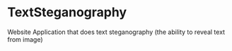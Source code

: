# TextSteganography

Website Application that does text steganography (the ability to reveal text from image)
